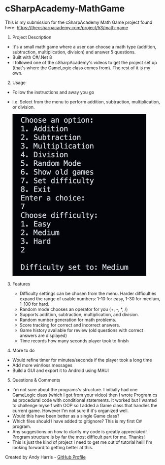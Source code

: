 # cSharpAcademy-MathGame

This is my submission for the cSharpAcademy Math Game project found here: https://thecsharpacademy.com/project/53/math-game

1. Project Description
  - It's a small math game where a user can choose a math type (addition, subtraction, multiplication, division) and answer 5 questions.
  - Built with C#/.Net 8
  - I followed one of the cSharpAcademy's videos to get the project set up (that's where the GameLogic class comes from). The rest of it is my own.

2. Usage
  - Follow the instructions and away you go
  - i.e. Select from the menu to perform addition, subtraction, multiplication, or division.

    ![Game Menu](./images/gamemenu.png)

3. Features
   - Difficulty settings can be chosen from the menu. Harder difficulties expand the range of usable numbers: 1-10 for easy, 1-30 for medium, 1-100 for hard.
   - Random mode chooses an operator for you (+, -, *, /)
   - Supports addition, subtraction, multiplication, and division.
   - Random number generation for math problems.
   - Score tracking for correct and incorrect answers.
   - Game history available for review (old questions with correct answers are displayed)
   - Time records how many seconds player took to finish

4. More to do
  - Would refine timer for minutes/seconds if the player took a long time
  - Add more win/loss messages
  - Build a GUI and export it to Android using MAUI

5. Questions & Comments
  - I'm not sure about the programs's structure. I initially had one GameLogic class (which I got from your video) then I wrote Program.cs as procedural code with conditional statements. It worked but I wanted to challenge myself with OOP so I added a Game class that handles the current game. However I'm not sure if it's organized well.
  - Would this have been better as a single Game class?
  - Which files should I have added to gitignore? This is my first C# program.
  - Any suggestions on how to clarify my code is greatly appreciated! Program structure is by far the most difficult part for me. Thanks!
  - This is just the kind of project I need to get me out of tutorial hell! I'm looking forward to getting better at this.


Created by Andy Harris - [GitHub Profile](https://github.com/harris-andy)